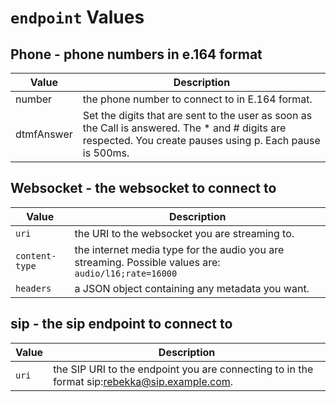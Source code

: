 # `endpoint` Values

## Phone - phone numbers in e.164 format

Value | Description
-- | --
number | the phone number to connect to in E.164 format.
dtmfAnswer | Set the digits that are sent to the user as soon as the Call is answered. The * and # digits are respected. You create pauses using p. Each pause is 500ms.

## Websocket - the websocket to connect to

Value | Description
-- | --
`uri` | the URI to the websocket you are streaming to.
`content-type` | the internet media type for the audio you are streaming. Possible values are: `audio/l16;rate=16000`
`headers` | a JSON object containing any metadata you want.

## sip - the sip endpoint to connect to

Value | Description
-- | --
`uri` | the SIP URI to the endpoint you are connecting to in the format sip:rebekka@sip.example.com.
